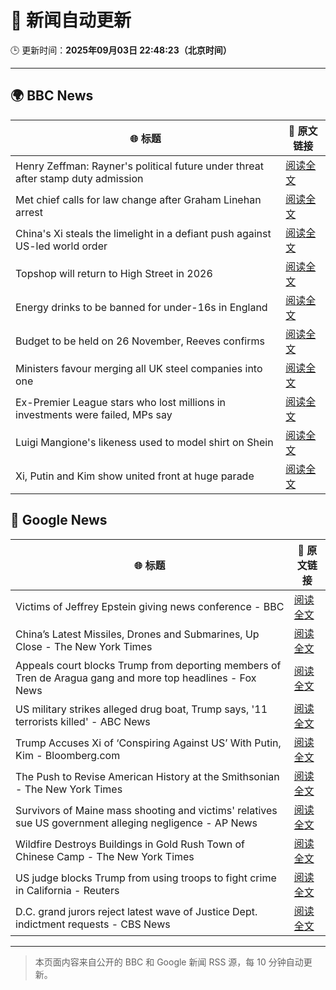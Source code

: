 # 🧠 新闻自动更新

🕒 更新时间：**2025年09月03日 22:48:23（北京时间）**

---

## 🌍 BBC News

| 🌐 标题 | 🔗 原文链接 |
|--------|-------------|
| Henry Zeffman: Rayner's political future under threat after stamp duty admission | [阅读全文](https://www.bbc.com/news/articles/c2lx1999ez8o?at_medium=RSS&at_campaign=rss) |
| Met chief calls for law change after Graham Linehan arrest | [阅读全文](https://www.bbc.com/news/articles/c1mx09l5297o?at_medium=RSS&at_campaign=rss) |
| China's Xi steals the limelight in a defiant push against US-led world order | [阅读全文](https://www.bbc.com/news/articles/cn0rllxld8go?at_medium=RSS&at_campaign=rss) |
| Topshop will return to High Street in 2026 | [阅读全文](https://www.bbc.com/news/articles/c1l854prl9vo?at_medium=RSS&at_campaign=rss) |
| Energy drinks to be banned for under-16s in England | [阅读全文](https://www.bbc.com/news/articles/c707074qdnko?at_medium=RSS&at_campaign=rss) |
| Budget to be held on 26 November, Reeves confirms | [阅读全文](https://www.bbc.com/news/articles/c7545yz0171o?at_medium=RSS&at_campaign=rss) |
| Ministers favour merging all UK steel companies into one | [阅读全文](https://www.bbc.com/news/articles/c4gqe91kp57o?at_medium=RSS&at_campaign=rss) |
| Ex-Premier League stars who lost millions in investments were failed, MPs say | [阅读全文](https://www.bbc.com/sport/football/articles/c5ypyyj3xlro?at_medium=RSS&at_campaign=rss) |
| Luigi Mangione's likeness used to model shirt on Shein | [阅读全文](https://www.bbc.com/news/articles/c4g5vr4vzpzo?at_medium=RSS&at_campaign=rss) |
| Xi, Putin and Kim show united front at huge parade | [阅读全文](https://www.bbc.com/news/articles/cp8z83np4xjo?at_medium=RSS&at_campaign=rss) |

## 📰 Google News

| 🌐 标题 | 🔗 原文链接 |
|--------|-------------|
| Victims of Jeffrey Epstein giving news conference - BBC | [阅读全文](https://news.google.com/rss/articles/CBMiVEFVX3lxTE5VNTFYdXZKVlBjZjh3ZkQ4bnRZUkp0d0piOFktUUpUT3c5UFotaXlPNXp2WGQycC0xRHdoV19WemR5TFlwSG01S2M1eHB4RFhBQ2xETA?oc=5) |
| China’s Latest Missiles, Drones and Submarines, Up Close - The New York Times | [阅读全文](https://news.google.com/rss/articles/CBMilwFBVV95cUxNYnRsSXlXTmU1T2NWOU9vTkFuemo0N0VlYldTQjlTcjRsVDllMHZwb2xMZzBUekJvdlJScjRPYklweG1ZaTFocEV3MzE3UW9CLXFFdkRVUlk2TmVINllZWVNMWmg1MmdSZmt4QkxENFhuN0ZrbGFHQkN2Z1NpSmZ1eEhNX21pN2NvSTV6bnFzNTU2X3owMFgw?oc=5) |
| Appeals court blocks Trump from deporting members of Tren de Aragua gang and more top headlines - Fox News | [阅读全文](https://news.google.com/rss/articles/CBMimwFBVV95cUxQZkFZdzJvajJJcmc0UFdNSHZYQjRBbWRiTndWLXVXbWxEX2pObWVvRHVadUJybXpnUFRKWVQ3bFB4S1dZblFtaW9nNVdmTm93OUNtMlN5X3BqZWhuNjJUbTVLTEdvd1hsYmUwemZsQkVCUzBCNHlYWDhBREtsR080SzRybkxrYWw4Vm54MGxocXZ2VzZqYXVVVEVQSQ?oc=5) |
| US military strikes alleged drug boat, Trump says, '11 terrorists killed' - ABC News | [阅读全文](https://news.google.com/rss/articles/CBMimgFBVV95cUxNV2RsV1JpMGtobm82Tmc0Qk1ueUdBX3FYOGVHZkJNMG1CSllnQ01STndjNGsxQUVuMV80aXFEWWo0OHRBUzZ5TkNKbnZEUFpmS1YtOXIzbEo2UDFtTVdmWkhNMG9UdzZIMW9VMUhIQzFNRnJpSzgtVUdhWW9ieS1GRnJvQVJrQlRsNVNVVVhrMUE3d3hmb1dwTEN30gGfAUFVX3lxTE9HVUp0RWV0bWFnb2RuU3NNejh1TjY5NFVha3hjTXlkRlFFTlN1Yl9pOW5qelZvZ2lDWGVsWkRPUEtiVkpJc09OX3pmdUxvZEg1eHB6RlhFMWQ0bC1jdHRIMzMwNzc5amNENkRlRjd1SkZ4MllJR1Jxb29BOTJJVkd2MEE4bmhrekRxOUZ4QkkwWEpUd2VqLTZRQnhQWC1jcw?oc=5) |
| Trump Accuses Xi of ‘Conspiring Against US’ With Putin, Kim - Bloomberg.com | [阅读全文](https://news.google.com/rss/articles/CBMiswFBVV95cUxPS05qUzhJRGI1X1dFX0QyNlJPN1RUXzVBZGJwWHlHTUM2MzhuSTUxNzdoLW43bWtJOHlFbFlIU3N6Z2xMOXdTRGdEdm96MC1fZVA5TW50NlFIZW95YzdJOWhfOEFKZVdCT0pqUkROZUd4OW95UWY5bnROclIyZEZvSC10VDBRLUxPT2pGTGJucU1aMTdHMVplaXQ2X3hlT1VxOEJ3S1FfWUhFTG52RUtGSG5KUQ?oc=5) |
| The Push to Revise American History at the Smithsonian - The New York Times | [阅读全文](https://news.google.com/rss/articles/CBMiggFBVV95cUxOeHhmcndWTGFHLXFhZEZvcHZOS1RiYW1pS3JLV2l6RGY2cDdreFItamhFQzZ0VHR6LXVVeE92enlBd08tZkJkeE9HTXQ4TzFsWldaeFM4cWxTdmhKSkUxVGZTcURvbTlYMmpQekpCVXRwMXVIaUhsRkh5dW44amJKNWl3?oc=5) |
| Survivors of Maine mass shooting and victims' relatives sue US government alleging negligence - AP News | [阅读全文](https://news.google.com/rss/articles/CBMijAFBVV95cUxQX2xNclFkM0h6YnVpb2FSWDMyVm9WcjRvam00Skd3TmQ4blhxOVpmejJNRDdHOUxWRFhlME1OU2JRNk9UREhHSk9kbmFtcEQxWWxyTWh1SEx3VW5nQUVZQWZDdEdCU2RGaWdfcVRMMG9PZ0FWYWptVzl3LVdocWw4QmoyQm11ak9jYTgwWg?oc=5) |
| Wildfire Destroys Buildings in Gold Rush Town of Chinese Camp - The New York Times | [阅读全文](https://news.google.com/rss/articles/CBMigAFBVV95cUxOWjZrUFB6dU82bFljZlBqN1drX1RmaDRXMlY1eEJtWGlBZ2VVZHdFMS1IV2p6ZmYxSjh3a0hqdENRVnV0TC1heThraTFnUlZ0WXJ3Q1p4WUo1WWk0UWwxWjNyVExMcFRMMktBNktTODhwR0o0YXNTMEpFWEI5YjRodQ?oc=5) |
| US judge blocks Trump from using troops to fight crime in California - Reuters | [阅读全文](https://news.google.com/rss/articles/CBMirwFBVV95cUxOU001VndHemVtWmpma0syd3BwNFowLVBtSkFPV1BpUmhjd3VhWUY0aFFldW5MYUhGYUdPX3lwTkREQ282XzRMWk95QVRSTjhISHRNdlU2ZnUxdjFGUHA3a2RoRjBoaGdDWkcwcHpTazZjaHM5WnhLdlFhVnd2aVFkdk0ybjlOczB4T2xULVpzWjhuNDgzSDNxNTRkMlpvcVE0aEE4emlhRm9NcDJRbjNZ?oc=5) |
| D.C. grand jurors reject latest wave of Justice Dept. indictment requests - CBS News | [阅读全文](https://news.google.com/rss/articles/CBMijAFBVV95cUxNSmNYektacElxX0QwaDdOZ3gwS0swUGVUMXlOYWlHVWdYTldVci1ZelZ1VFlPdm4yNEN6SGgySDNxRTNJbkZvM2pUSTZUdlFpZTI0MENtUUZKN3c0MVN3bllRcHpjbTBpYWpLQjhJdEQ0VkFsaURBem9selV2RzljTkIwMUdZN1J1OW1hd9IBkgFBVV95cUxPS2NwZ2VRbDJqWFpfb1NxbHZ4MmJBV1VpZWNMaGdhYUpPOXFmcFRLMi1jSWR1VllCTmVReEIwWmQ1eThVenlSSFJyTWU2NGhmTENwZWFOWDdHYjhIaE4weHVIWVRQbzVGNGNUeVNJNUhJcmIyYlE3WFZ2eG9hZUZENVNQcTdySHFmSDhpTUIta2JHdw?oc=5) |

---
> 本页面内容来自公开的 BBC 和 Google 新闻 RSS 源，每 10 分钟自动更新。